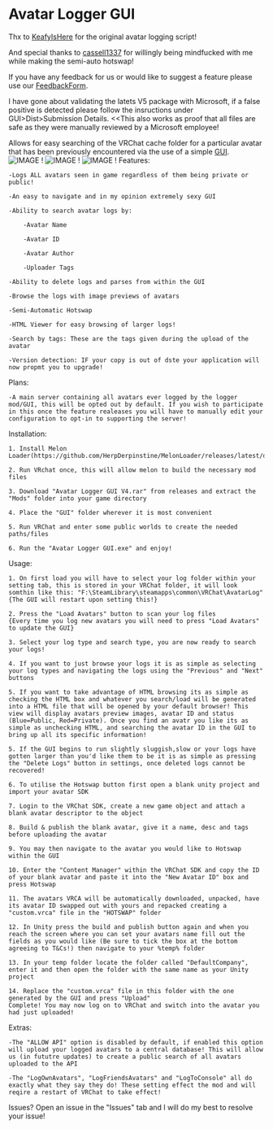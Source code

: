 # Avatar Logger GUI

Thx to [KeafyIsHere](https://github.com/KeafyIsHere) for the original avatar logging script!

And special thanks to [cassell1337](https://github.com/cassell1337) for willingly being mindfucked with me while making the semi-auto hotswap!

If you have any feedback for us or would like to suggest a feature please use our [FeedbackForm](https://forms.gle/QifnS6ZSa8fse9yF7).

I have gone about validating the latets V5 package with Microsoft, if a false positive is detected please follow the insructions under GUI>Dist>Submission Details. <<This also works as proof that all files are safe as they were manually reviewed by a Microsoft employee!

Allows for easy searching of the VRChat cache folder for a particular avatar that has been previously encountered via the use of a simple [GUI](https://imgur.com/a/Otzqfco).
![IMAGE !](https://i.imgur.com/Eyz2M2x.png)
![IMAGE !](https://i.imgur.com/ksTXWYK.png)
![IMAGE !](https://i.imgur.com/UHlI7BQ.png)
Features:

	-Logs ALL avatars seen in game regardless of them being private or public!
	
	-An easy to navigate and in my opinion extremely sexy GUI
	
	-Ability to search avatar logs by:
	
		-Avatar Name
		
		-Avatar ID
		
		-Avatar Author
		
		-Uploader Tags
		
	-Ability to delete logs and parses from within the GUI
	
	-Browse the logs with image previews of avatars
	
	-Semi-Automatic Hotswap
	
	-HTML Viewer for easy browsing of larger logs!
	
	-Search by tags: These are the tags given during the upload of the avatar
	
	-Version detection: IF your copy is out of dste your application will now propmt you to upgrade!

Plans:

	-A main server containing all avatars ever logged by the logger mod/GUI, this will be opted out by default. If you wish to participate in this once the feature realeases you will have to manually edit your configuration to opt-in to supporting the server!

Installation:
	
	1. Install Melon Loader(https://github.com/HerpDerpinstine/MelonLoader/releases/latest/download/MelonLoader.Installer.exe).
	
	2. Run VRchat once, this will allow melon to build the necessary mod files
	
	3. Download "Avatar Logger GUI V4.rar" from releases and extract the "Mods" folder into your game directory
	
	4. Place the "GUI" folder wherever it is most convenient
	
	5. Run VRChat and enter some public worlds to create the needed paths/files
	
	6. Run the "Avatar Logger GUI.exe" and enjoy!
	
Usage:

	1. On first load you will have to select your log folder within your setting tab, this is stored in your VRChat folder, it will look somthin like this: "F:\SteamLibrary\steamapps\common\VRChat\AvatarLog"
	{The GUI will restart upon setting this!}
	
	2. Press the "Load Avatars" button to scan your log files
	{Every time you log new avatars you will need to press "Load Avatars" to update the GUI}
	
	3. Select your log type and search type, you are now ready to search your logs!
	
	4. If you want to just browse your logs it is as simple as selecting your log types and navigating the logs using the "Previous" and "Next" buttons
	
	5. If you want to take advantage of HTML browsing its as simple as checking the HTML box and whatever you search/load will be generated into a HTML file that will be opened by your default browser! This view will display avatars preview images, avatar ID and status (Blue=Public, Red=Private). Once you find an avatr you like its as simple as unchecking HTML, and searching the avatar ID in the GUI to bring up all its specific information!
	
	5. If the GUI begins to run slightly sluggish,slow or your logs have gotten larger than you'd like them to be it is as simple as pressing the "Delete Logs" button in settings, once deleted logs cannot be recovered!
	
	6. To utilise the Hotswap button first open a blank unity project and import your avatar SDK
	
	7. Login to the VRChat SDK, create a new game object and attach a blank avatar descriptor to the object
	
	8. Build & publish the blank avatar, give it a name, desc and tags before uploading the avatar
	
	9. You may then navigate to the avatar you would like to Hotswap within the GUI
	
	10. Enter the "Content Manager" within the VRChat SDK and copy the ID of your blank avatar and paste it into the "New Avatar ID" box and press Hotswap
	
	11. The avatars VRCA will be automatically downloaded, unpacked, have its avatar ID swapped out with yours and repacked creating a "custom.vrca" file in the "HOTSWAP" folder
	
	12. In Unity press the build and publish button again and when you reach the screen where you can set your avatars name fill out the fields as you would like (Be sure to tick the box at the bottom agreeing to T&Cs!) then navigate to your %temp% folder
	
	13. In your temp folder locate the folder called "DefaultCompany", enter it and then open the folder with the same name as your Unity project
	
	14. Replace the "custom.vrca" file in this folder with the one generated by the GUI and press "Upload"
	Complete! You may now log on to VRChat and switch into the avatar you had just uploaded!
	
Extras:

	-The "ALLOW API" option is disabled by default, if enabled this option will upload your logged avatars to a central database! This will allow us (in fututre updates) to create a public search of all avatars uploaded to the API
	
	-The "LogOwnAvatars", "LogFriendsAvatars" and "LogToConsole" all do exactly what they say they do! These setting effect the mod and will reqire a restart of VRChat to take effect!
	
Issues? Open an issue in the "Issues" tab and I will do my best to resolve your issue!
